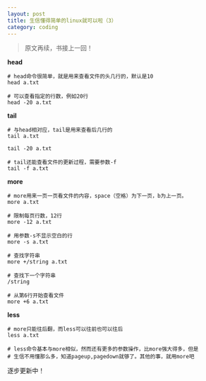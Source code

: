 ```yaml
---
layout: post
title: 生信懂得简单的linux就可以啦（3）
category: coding
---
```

>原文再续，书接上一回！

**head**
```
# head命令很简单，就是用来查看文件的头几行的，默认是10
head a.txt

# 可以查看指定的行数，例如20行
head -20 a.txt
```

**tail**
```
# 与head相对应，tail是用来查看后几行的
tail a.txt

tail -20 a.txt

# tail还能查看文件的更新过程，需要参数-f
tail -f a.txt
```

**more**
```
# more用来一页一页看文件的内容，space（空格）为下一页，b为上一页。
more a.txt

# 限制每页行数，12行
more -12 a.txt

# 用参数-s不显示空白的行
more -s a.txt

# 查找字符串
more +/string a.txt

# 查找下一个字符串
/string

# 从第6行开始查看文件
more +6 a.txt
```

**less**
```
# more只能往后翻，而less可以往前也可以往后
less a.txt

# less命令基本与more相似，然而还有更多的参数操作，比more强大得多，但是
# 生信不用懂那么多，知道pageup,pagedown就够了。其他的事，就用more吧
```


 逐步更新中！

[T_T]:铁石心肠